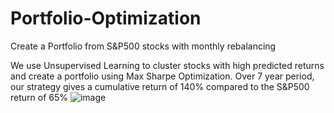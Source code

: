 # Portfolio-Optimization
Create a Portfolio from S&amp;P500 stocks with monthly rebalancing

We use Unsupervised Learning to cluster stocks with high predicted returns and create a portfolio using Max Sharpe Optimization.
Over 7 year period, our strategy gives a cumulative return of 140% compared to the S&P500 return of 65%
![image](https://github.com/sujay3srivastava/Portfolio-Optimization/assets/62601454/6586b7d5-1bc3-488b-819c-9e7646398cc4)
